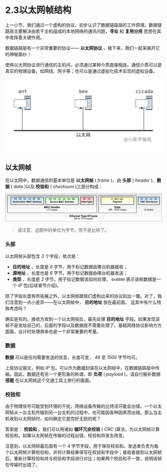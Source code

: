# 2.3以太网帧结构

上一小节，我们通过一个虚构的协议，初步认识了数据链路层的工作原理。数据链路层主要解决由若干主机组成的本地网络的通讯问题，**寻址** 和 **复用分用** 思想在其中发挥着关键作用。

数据链路层有一个非常重要的协议—— **以太网协议** 。接下来，我们一起来揭开它的神秘面纱！

使用以太网协议进行通信的主机间，必须通过某种介质直接相连。通信介质可以是真实的物理设备，如网线、网卡等；也可以是通过虚拟化技术实现的虚拟设备。

![](assets/network-asset-c63b3ba2aa5bfe2d5f850bf8d66f8d04eb97abbc-20241221170205-ql7csl7.png)​

## 以太网帧

在以太网中，数据通信的基本单位是 **以太网帧** ( *frame* )，由 **头部** ( *header* )、**数据** ( *data* )以及 **校验和** ( *checksum* )三部分构成：

![](assets/network-asset-e8209e82c82e391c860bd5ef35678232cc38b083-20241221170205-1tkgr00.png)​

> 请注意，这图中的单位为字节，而不是比特了。

### 头部

以太网帧头部包含 *3* 个字段，依次是：

* **目的地址** ，长度是 *6* 字节，用于标记数据由哪台机器接收；
* **源地址** ，长度也是 *6* 字节，用于标记数据由哪台机器发送；
* **类型** ，长度是 *2* 字节，用于标记数据该如何处理， `0x0800`​ 表示该帧数据是一个 *IP* 包(后续章节介绍)。

除了字段长度有所拓展之外，以太网帧跟我们虚构出来的协议如出一辙。对了，我们注意到一点小差异——在以太网帧中， **目的地址** 放在最前面。 这其中有什么特殊考虑吗？

确实是有的。接收方收到一个以太网帧后，最先处理 **目的地址** 字段。如果发现该帧不是发给自己的，后面的字段以及数据就不需要处理了。基础网络协议影响方方面面，设计时处理效率也是一个非常重要的考量。

### 数据

**数据** 可以是任何需要发送的信息，长度可变， *46* 至 *1500* 字节均可。

上层协议报文，例如 *IP* 包，可以作为数据封装在以太网帧中，在数据链路层中传输。因此，数据还有另一个更形象的称谓，即 **负荷** ( *payload* )。请自行脑补数据 **搭载** 在以太网帧这个交通工具上旅行的画面。

### 校验和

由于物理信号可能受到环境的干扰，网络设备传输的比特流可能会出错。一个以太网帧从一台主机传输到另一台主机的过程中，也可能因各种因素而出错。那么当主机收到以太网帧时，如何确定它是完好无损的呢？

答案是： **校验和** 。我们可以用诸如 **循环冗余校验** ( *CRC* )算法，为以太网帧计算校验和。如果以太网帧在传输的过程出错，校验和将发生改变。

注意到，以太网帧最后面有一个 *4* 字节字段，用于保存校验和。发送者负责为每个以太网帧计算校验和，并将计算结果填写在校验和字段中；接收者接到以太网帧后，重新计算校验和并与校验和字段进行对比；如果两个校验和不一致，说明该帧在传输时出错了。

‍
